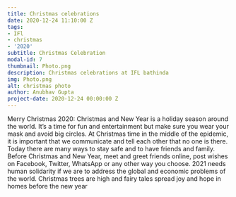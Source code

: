 ```yaml
---
title: Christmas celebrations
date: 2020-12-24 11:10:00 Z
tags:
- IFl
- christmas
- '2020'
subtitle: Christmas Celebration
modal-id: 7
thumbnail: Photo.png
description: Christmas celebrations at IFL bathinda
img: Photo.png
alt: christmas photo
author: Anubhav Gupta
project-date: 2020-12-24 00:00:00 Z
---
```


Merry Christmas 2020: Christmas and New Year is a holiday season around the world. It’s a time for fun and entertainment but make sure you wear your mask and avoid big circles. At Christmas time in the middle of the epidemic, it is important that we communicate and tell each other that no one is there. Today there are many ways to stay safe and to have friends and family. Before Christmas and New Year, meet and greet friends online, post wishes on Facebook, Twitter, WhatsApp or any other way you choose. 2021 needs human solidarity if we are to address the global and economic problems of the world. Christmas trees are high and fairy tales spread joy and hope in homes before the new year